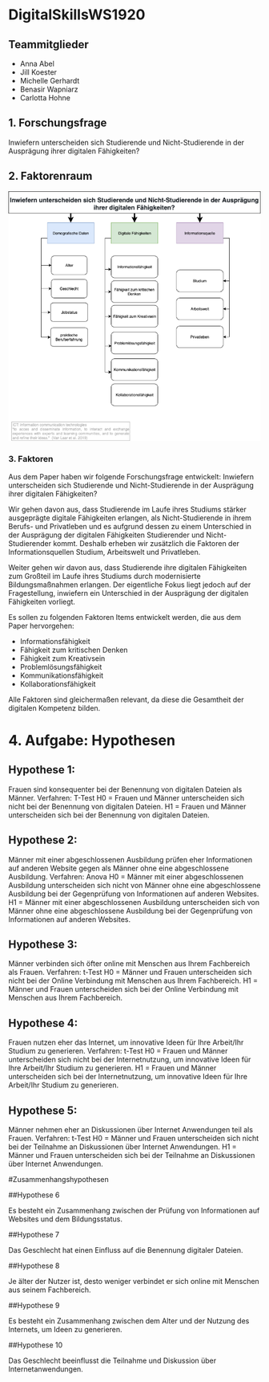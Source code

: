 # DigitalSkillsWS1920

## Teammitglieder
- Anna Abel 
- Jill Koester 
- Michelle Gerhardt 
- Benasir Wapniarz 
- Carlotta Hohne 


## 1. Forschungsfrage
Inwiefern unterscheiden sich Studierende und Nicht-Studierende in der Ausprägung ihrer digitalen Fähigkeiten?

## 2. Faktorenraum

![Faktorenraum](images/FaktorenraumDigitalSkillsneu.png)

### 3. Faktoren

Aus dem Paper haben wir folgende Forschungsfrage entwickelt: Inwiefern unterscheiden sich Studierende und Nicht-Studierende in der Ausprägung ihrer digitalen Fähigkeiten?

Wir gehen davon aus, dass Studierende im Laufe ihres Studiums stärker ausgeprägte digitale Fähigkeiten erlangen, als Nicht-Studierende in ihrem Berufs- und Privatleben und es aufgrund dessen zu einem Unterschied in der Ausprägung der digitalen Fähigkeiten Studierender und Nicht-Studierender kommt. Deshalb erheben wir zusätzlich die Faktoren der Informationsquellen Studium, Arbeitswelt und Privatleben.

Weiter gehen wir davon aus, dass Studierende ihre digitalen Fähigkeiten zum Großteil im Laufe ihres Studiums durch modernisierte Bildungsmaßnahmen erlangen. Der eigentliche Fokus liegt jedoch auf der Fragestellung, inwiefern ein Unterschied in der Ausprägung der digitalen Fähigkeiten vorliegt.

Es sollen zu folgenden Faktoren Items entwickelt werden, die aus dem Paper hervorgehen:

* Informationsfähigkeit 
* Fähigkeit zum kritischen Denken
* Fähigkeit zum Kreativsein
* Problemlösungsfähigkeit
* Kommunikationsfähigkeit
* Kollaborationsfähigkeit

Alle Faktoren sind gleichermaßen relevant, da diese die Gesamtheit der digitalen Kompetenz bilden. 

# 4. Aufgabe: Hypothesen

## Hypothese 1: 

Frauen sind konsequenter bei der Benennung von digitalen Dateien als Männer.
Verfahren: T-Test
H0 = Frauen und Männer unterscheiden sich nicht bei der Benennung von digitalen Dateien.
H1 = Frauen und Männer unterscheiden sich bei der Benennung von digitalen Dateien.


## Hypothese 2: 

Männer mit einer abgeschlossenen Ausbildung prüfen eher Informationen auf anderen Website gegen als Männer ohne eine abgeschlossene Ausbildung. 
Verfahren: Anova
H0 = Männer mit einer abgeschlossenen Ausbildung unterscheiden sich nicht von Männer ohne eine abgeschlossene Ausbildung bei der Gegenprüfung von Informationen auf anderen Websites.
H1 = Männer mit einer abgeschlossenen Ausbildung unterscheiden sich von Männer ohne eine abgeschlossene Ausbildung bei der Gegenprüfung von Informationen auf anderen Websites.


## Hypothese 3: 

Männer verbinden sich öfter online mit Menschen aus Ihrem Fachbereich als Frauen.
Verfahren: t-Test
H0 = Männer und Frauen unterscheiden sich nicht bei der Online Verbindung mit Menschen aus Ihrem Fachbereich.
H1 = Männer und Frauen unterscheiden sich bei der Online Verbindung mit Menschen aus Ihrem Fachbereich.


## Hypothese 4:

Frauen nutzen eher das Internet, um innovative Ideen für Ihre Arbeit/Ihr Studium zu generieren.
Verfahren: t-Test
H0 = Frauen und Männer unterscheiden sich nicht bei der Internetnutzung, um innovative Ideen für Ihre Arbeit/Ihr Studium zu generieren.
H1 = Frauen und Männer unterscheiden sich bei der Internetnutzung, um innovative Ideen für Ihre Arbeit/Ihr Studium zu generieren.

## Hypothese 5: 

Männer nehmen eher an Diskussionen über Internet Anwendungen teil als Frauen.
Verfahren: t-Test
H0 = Männer und Frauen unterscheiden sich nicht bei der Teilnahme an Diskussionen über Internet Anwendungen.
H1 = Männer und Frauen unterscheiden sich bei der Teilnahme an Diskussionen über Internet Anwendungen.

#Zusammenhangshypothesen

##Hypothese 6

Es besteht ein Zusammenhang zwischen der Prüfung von Informationen auf Websites und dem Bildungsstatus.

##Hypothese 7

Das Geschlecht hat einen Einfluss auf die Benennung digitaler Dateien.

##Hypothese 8

Je älter der Nutzer ist, desto weniger verbindet er sich online mit Menschen aus seinem Fachbereich.

##Hypothese 9

Es besteht ein Zusammenhang zwischen dem Alter und der Nutzung des Internets, um Ideen zu generieren.

##Hypothese 10

Das Geschlecht beeinflusst die Teilnahme und Diskussion über Internetanwendungen.

